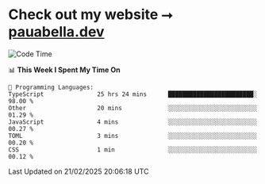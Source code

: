 # Check out my website ⭢ [pauabella.dev](https://pauabella.dev)

<!--START_SECTION:waka-->
![Code Time](http://img.shields.io/badge/Code%20Time-4%2C115%20hrs%2015%20mins-blue)

📊 **This Week I Spent My Time On** 

```text
💬 Programming Languages: 
TypeScript               25 hrs 24 mins      ████████████████████████░   98.00 % 
Other                    20 mins             ░░░░░░░░░░░░░░░░░░░░░░░░░   01.29 % 
JavaScript               4 mins              ░░░░░░░░░░░░░░░░░░░░░░░░░   00.27 % 
TOML                     3 mins              ░░░░░░░░░░░░░░░░░░░░░░░░░   00.20 % 
CSS                      1 min               ░░░░░░░░░░░░░░░░░░░░░░░░░   00.12 % 
```


 Last Updated on 21/02/2025 20:06:18 UTC
<!--END_SECTION:waka-->
